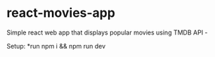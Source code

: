 # react-movies-app
Simple react web app that displays popular movies using TMDB API - 

Setup: 
  *run npm i && npm run dev
